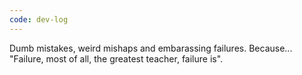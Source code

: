 ```yaml
---
code: dev-log
---
```


Dumb mistakes, weird mishaps and embarassing failures. Because... "Failure, most of all, the greatest teacher, failure is".
